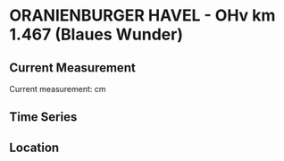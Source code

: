 # ORANIENBURGER HAVEL - OHv km 1.467 (Blaues Wunder)

## Current Measurement

Current measurement: <Value topic="rivers/pegel-online/OHV/OHv km 1.467 (Blaues Wunder)/measurementValue"/> cm

## Time Series

<TimeSeries topic="rivers/pegel-online/OHV/OHv km 1.467 (Blaues Wunder)/measurementValue" period="week" />

## Location

<WorldMap>
  <Marker lat="52.75019126021237" lon="13.243548537927879" labelTopic="rivers/pegel-online/OHV/OHv km 1.467 (Blaues Wunder)" />
</WorldMap>
